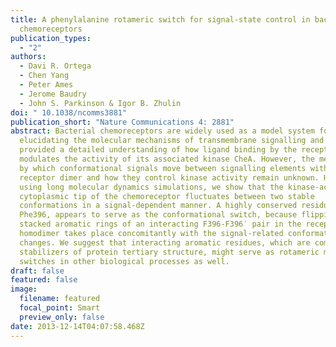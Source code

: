 ```yaml
---
title: A phenylalanine rotameric switch for signal-state control in bacterial
  chemoreceptors
publication_types:
  - "2"
authors:
  - Davi R. Ortega
  - Chen Yang
  - Peter Ames
  - Jerome Baudry
  - John S. Parkinson & Igor B. Zhulin
doi: " 10.1038/ncomms3881"
publication_short: "Nature Communications 4: 2881"
abstract: Bacterial chemoreceptors are widely used as a model system for
  elucidating the molecular mechanisms of transmembrane signalling and have
  provided a detailed understanding of how ligand binding by the receptor
  modulates the activity of its associated kinase CheA. However, the mechanisms
  by which conformational signals move between signalling elements within a
  receptor dimer and how they control kinase activity remain unknown. Here,
  using long molecular dynamics simulations, we show that the kinase-activating
  cytoplasmic tip of the chemoreceptor fluctuates between two stable
  conformations in a signal-dependent manner. A highly conserved residue,
  Phe396, appears to serve as the conformational switch, because flipping of the
  stacked aromatic rings of an interacting F396-F396′ pair in the receptor
  homodimer takes place concomitantly with the signal-related conformational
  changes. We suggest that interacting aromatic residues, which are common
  stabilizers of protein tertiary structure, might serve as rotameric molecular
  switches in other biological processes as well.
draft: false
featured: false
image:
  filename: featured
  focal_point: Smart
  preview_only: false
date: 2013-12-14T04:07:58.468Z
---
```

